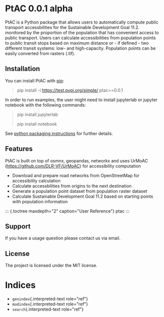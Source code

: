 # PtAC 0.0.1 alpha

PtAC is a Python package that allows users to automatically compute
public transport accessbilities for the Sustainable Development Goal
11.2. monitored by the proportion of the population that has convenient
access to public transport. Users can calculate accessibilities from
population points to public transit stops based on maximum distance or -
if defined - two different transit systems: low- and high-capacity.
Population points can be easily converted from rasters (.tif).

## Installation

You can install PtAC with [pip](https://pypi.org/project/pip/):

> pip install -i <https://test.pypi.org/simple/> ptac==0.0.1

In order to run examples, the user might need to install jupyterlab or
jupyter notebook with the following commands:

> pip install jupyterlab
>
> pip install notebook

See [python packaging
instructions](https://packaging.python.org/tutorials/installing-packages/)
for further details.

## Features

PtAC is built on top of osmnx, geopandas, networkx and uses UrMoAC
(<https://github.com/DLR-VF/UrMoAC>) for accessibility computation

-   Download and prepare road networks from OpenStreetMap for
    accessibility calculation
-   Calculate accessbilities from origins to the next destination
-   Generate a population point dataset from population raster dataset
-   Calculate Sustainable Development Goal 11.2 based on starting points
    with population information

::: {.toctree maxdepth="2" caption="User Reference"}
ptac
:::

## Support

If you have a usage question please contact us via email.

## License

The project is licensed under the MIT license.

# Indices

-   `genindex`{.interpreted-text role="ref"}
-   `modindex`{.interpreted-text role="ref"}
-   `search`{.interpreted-text role="ref"}
